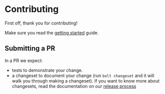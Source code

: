 # Contributing

First off, thank you for contributing!

Make sure you read the [getting started](./getting-started.md) guide.

## Submitting a PR

In a PR we expect:

- tests to demonstrate your change.
- a changeset to document your change (run `bolt changeset` and it will walk you through making a changeset). If you want to know more about changesets, read the documentation on our [release process](./release-process.md)

